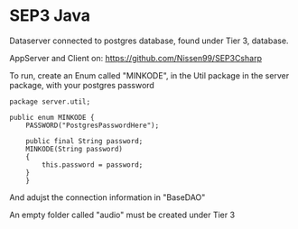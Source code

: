 # SEP3 Java

Dataserver connected to postgres database, found under Tier 3, database.

AppServer and Client on: https://github.com/Nissen99/SEP3Csharp


To run, create an Enum called "MINKODE", in the Util package in the server package, with your postgres password


```
package server.util;

public enum MINKODE {
    PASSWORD("PostgresPasswordHere");

    public final String password;
    MINKODE(String password)
    {
        this.password = password;
    }
    }
```
And adujst the connection information in "BaseDAO"

An empty folder called "audio" must be created under Tier 3 
